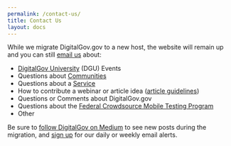 ```yaml
---
permalink: /contact-us/
title: Contact Us
layout: docs
---
```


While we migrate DigitalGov.gov to a new host, the website will remain up and you can still [email us](mailto:digitalgov@gsa.gov) about:

  * [DigitalGov University](https://www.digitalgov.gov/digitalgov-university/) (DGU) Events
  * Questions about [Communities](https://www.digitalgov.gov/communities/)
  * Questions about a [Service](https://www.digitalgov.gov/services/)
  * How to contribute a webinar or article idea ([article guidelines](https://www.digitalgov.gov/join-digitalgov#guidelines))
  * Questions or Comments about DigitalGov.gov
  * Questions about the [Federal Crowdsource Mobile Testing Program](https://www.digitalgov.gov/services/mobile-application-testing-program/)
  * Other

Be sure to [follow DigitalGov on Medium](https://medium.com/@DigitalGov) to see new posts during the migration, and [sign up](http://connect.digitalgov.gov/subscribe) for our daily or weekly email alerts.
